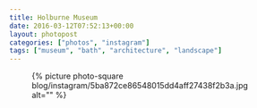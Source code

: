 ```yaml
---
title: Holburne Museum
date: 2016-03-12T07:52:13+00:00
layout: photopost
categories: ["photos", "instagram"]
tags: ["museum", "bath", "architecture", "landscape"]
---
```


<figure class="photo photo--square">
  {% picture photo-square blog/instagram/5ba872ce86548015dd4aff27438f2b3a.jpg alt="" %}
</figure>


